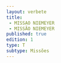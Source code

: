 ```yaml
---
layout: verbete
title:
 - MISSAO NIEMEYER
 - MISSÃO NIEMEYER
published: true
edition: 1  
type: T
subtype: Missões
---
```



